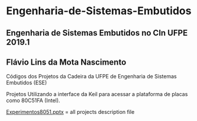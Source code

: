 # Engenharia-de-Sistemas-Embutidos

## Engenharia de Sistemas Embutidos no CIn UFPE 2019.1

## Flávio Lins da Mota Nascimento
 
Códigos dos Projetos da Cadeira da UFPE de Engenharia de Sistemas Embutidos (ESE)

Projetos Utilizando a interface da Keil para acessar a plataforma de placas como 80C51FA (Intel).

[Experimentos8051.pptx](Experimentos8051.pptx) = all projects description file
